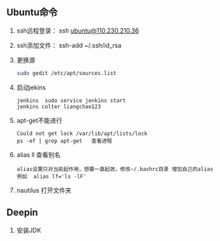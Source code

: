 ## Ubuntu命令
1. ssh远程登录： ssh ubuntu@110.230.210.36
1. ssh添加文件： ssh-add ~/.ssh/id_rsa

1. 更换源
    ```bash
    sudo gedit /etc/apt/sources.list
    ```
1. 启动jekins
    ```shell
    jenkins  sudo service jenkins start
    jenkins colter liangchao123
    ```
1. apt-get不能进行
    ```
    Could not get lock /var/lib/apt/lists/lock
    ps -ef | grep apt-get   查看进程
    ```
1. alias ll 查看别名
    ```shell
    alias设置只对当前起作用，想要一直起效，修改~/.bashrc目录 增加自己的alias
    例如  alias lf='ls -lF'
    ```
1. nautilus 打开文件夹


## Deepin
1. 安装JDK
    




